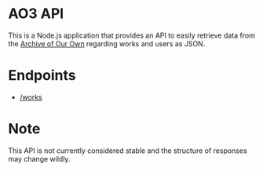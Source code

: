 # AO3 API
This is a Node.js application that provides an API to easily retrieve data from the [Archive of Our Own](https://archiveofourown.org) regarding works and users as JSON.

# Endpoints

* [/works](docs/endpoints/works.md)

# Note
This API is not currently considered stable and the structure of responses may change wildly.